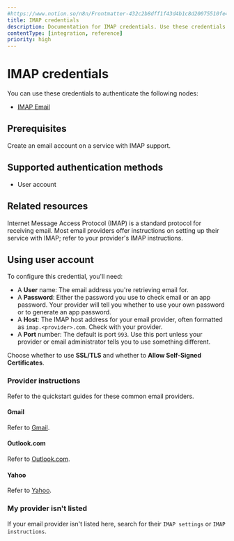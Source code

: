 ```yaml
---
#https://www.notion.so/n8n/Frontmatter-432c2b8dff1f43d4b1c8d20075510fe4
title: IMAP credentials
description: Documentation for IMAP credentials. Use these credentials to authenticate IMAP in n8n, a workflow automation platform.
contentType: [integration, reference]
priority: high
---
```


# IMAP credentials

You can use these credentials to authenticate the following nodes:

- [IMAP Email](/integrations/builtin/core-nodes/n8n-nodes-base.emailimap.md)

## Prerequisites

Create an email account on a service with IMAP support.

## Supported authentication methods

- User account

## Related resources

Internet Message Access Protocol (IMAP) is a standard protocol for receiving email. Most email providers offer instructions on setting up their service with IMAP; refer to your provider's IMAP instructions.

## Using user account

To configure this credential, you'll need:

- A **User** name: The email address you're retrieving email for.
- A **Password**: Either the password you use to check email or an app password. Your provider will tell you whether to use your own password or to generate an app password.
- A **Host**: The IMAP host address for your email provider, often formatted as `imap.<provider>.com`. Check with your provider.
- A **Port** number: The default is port `993`. Use this port unless your provider or email administrator tells you to use something different.

Choose whether to use **SSL/TLS** and whether to **Allow Self-Signed Certificates**.

### Provider instructions

Refer to the quickstart guides for these common email providers.

#### Gmail

Refer to [Gmail](/integrations/builtin/credentials/imap/gmail.md).

#### Outlook.com

Refer to [Outlook.com](/integrations/builtin/credentials/imap/outlook.md).

#### Yahoo

Refer to [Yahoo](/integrations/builtin/credentials/imap/yahoo.md).

### My provider isn't listed

If your email provider isn't listed here, search for their `IMAP settings` or `IMAP instructions`.
